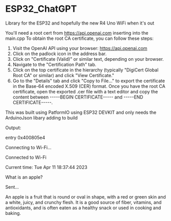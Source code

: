 # ESP32_ChatGPT

Library for the ESP32 and hopefully the new R4 Uno WiFi when it's out

You'll need a root cert from https://api.openai.com inserting into the main.cpp 
  To obtain the root CA certificate, you can follow these steps:

  1. Visit the OpenAI API using your browser: https://api.openai.com
  2. Click on the padlock icon in the address bar.
  3. Click on "Certificate (Valid)" or similar text, depending on your browser.
  4. Navigate to the "Certification Path" tab.
  5. Click on the top certificate in the hierarchy (typically "DigiCert Global Root CA" or similar) and click "View Certificate."
  6. Go to the "Details" tab and click "Copy to File..." to export the certificate in the Base-64 encoded X.509 (CER) format.
  Once you have the root CA certificate, open the exported .cer file with a text editor and copy the content between -----BEGIN CERTIFICATE----- and -----END      CERTIFICATE-----.

This was built using PatformIO using ESP32 DEVKIT and only needs the ArduinoJson libary adding to build

Output:

entry 0x400805e4

Connecting to Wi-Fi...

Connected to Wi-Fi

Current time: Tue Apr 11 18:37:44 2023

What is an apple?

Sent...

An apple is a fruit that is round or oval in shape, with a red or green skin and a white, juicy, and crunchy flesh. It is a good source of fiber, vitamins, and antioxidants, and is often eaten as a healthy snack or used in cooking and baking.

